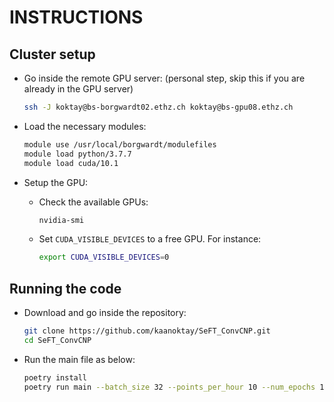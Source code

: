 # INSTRUCTIONS

## Cluster setup

- Go inside the remote GPU server: (personal step, skip this if you are already in the GPU server)

  ```bash
  ssh -J koktay@bs-borgwardt02.ethz.ch koktay@bs-gpu08.ethz.ch
  ```

- Load the necessary modules:

  ```bash
  module use /usr/local/borgwardt/modulefiles
  module load python/3.7.7
  module load cuda/10.1
  ```

- Setup the GPU:

  - Check the available GPUs:

    ```bash
    nvidia-smi
    ```

  - Set `CUDA_VISIBLE_DEVICES` to a free GPU. For instance:

    ```bash
    export CUDA_VISIBLE_DEVICES=0
    ```

## Running the code

- Download and go inside the repository:

  ```bash
  git clone https://github.com/kaanoktay/SeFT_ConvCNP.git
  cd SeFT_ConvCNP
  ```

- Run the main file as below:

  ```bash
  poetry install
  poetry run main --batch_size 32 --points_per_hour 10 --num_epochs 10 --init_learning_rate 0.002 --kernel_size 3 --dropout_rate_conv 0.4 --dropout_rate_dense 0.5 --filter_size 128 --lr_decay_patience 2 --lr_decay_rate 0.2
  ```
